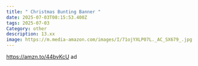 ```yaml
---
title: " Christmas Bunting Banner "
date: 2025-07-03T08:15:53.400Z
tags: 2025-07-03
Category: other
description: 13.xx
image: https://m.media-amazon.com/images/I/71ojYXLP07L._AC_SX679_.jpg
---
```

https://amzn.to/44bvKcU   ad